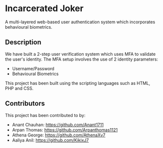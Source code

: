 # Incarcerated Joker
A multi-layered web-based user authentication system which incorporates behavioural biometrics.

## Description
We have built a 2-step user verification system which uses MFA to validate the user's identity. The MFA setup involves the use of 2 identity parameters:
- Username/Password
- Behavioural Biometrics

This project has been built using the scripting languages such as HTML, PHP and CSS.

## Contributors
This project has been contributed to by:
- Anant Chauhan: https://github.com/Anant1711
- Arpan Thomas: https://github.com/Arpanthomas1121
- Athena George: https://github.com/AthenaXv7
- Aaliya Anil: https://github.com/KikixJ7


